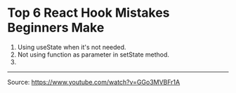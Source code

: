 # Top 6 React Hook Mistakes Beginners Make

1. Using useState when it's not needed.
1. Not using function as parameter in setState method.
1. 

---

Source: https://www.youtube.com/watch?v=GGo3MVBFr1A  
